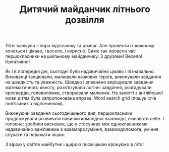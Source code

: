 ﻿---
title: Дитячий майданчик літнього дозвілля
---

Літні канікули – пора відпочинку та розваг. Але провести їх кожному хочеться і цікаво, і весело, і корисно. Саме так провели час першокласники на шкільному майданчику: З друзями! Весело! Креативно!

Як і в попередні дні, сьогодні було надзвичайно цікаво і пізнавально. Вихованці танцювали, малювали казкових героїв, виконували завдання на швидкість та уважність. Швидко і впевнено вирішували завдання математичного квесту, розв’язували логічні завдання, розгадували кросворди, головоломки, створювали малюнки. На занятті з англійської мови дітям була запропонована вправа: Word search grid (пошук слів пов’язаних з відпочинком).

Виконуючи завдання сьогоднішнього дня, першокласники продовжували розвивати навички командної взаємодії, пізнавати себе. І головне: зробили висновок, що у стосунках між однокласниками надзвичайно важливими є взаєморозуміння, взаємодопомога, уміння слухати та поважати інших.

З вірою у світле майбутнє і щирою посмішкою крокуємо в літо!

<slideshow />
